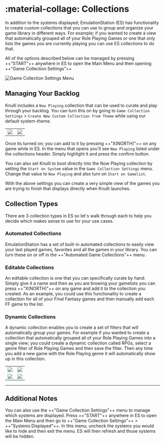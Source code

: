 # :material-collage: Collections

In addition to the systems displayed; EmulationStation (ES) has functionality to create custom collections that you can use to group and organize your game library in different ways.  For example; if you wanted to create a view that automatically grouped all of your Role Playing Games or one that only lists the games you are currently playing you can use ES collections to do that. 

All of the options described below can be managed by pressing ++"START"++ anywhere in ES to open the Main Menu and then opening ++"Game Collection Settings"++

![Game Collection Settings Menu](/_inc/images/collections-main-menu.png)

## Managing Your Backlog

Knulli includes a `Now Playing` collection that can be used to curate and play through your backlog.  You can turn this on by going to `Game Collection Settings` > `Create New Custom Collection from Theme` while using our default system-theme.

<table>
    <tr>
        <td><img src="/_inc/images/collections-from-theme-1.png"></td>
        <td><img src="/_inc/images/collections-from-theme-2.png"></td>
    </tr>
</table>

Once its turned on; you can add to it by pressing ++"X(NORTH)"++ on any game while in ES.  In the menu that opens you'll see `Now Playing` listed under the collections header.  Simply highlight it and press the confirm button.  

You can also set Knulli to boot directly into the Now Playing collection by setting the `Start on System` value in the `Game Collection Settings` menu.  Change that value to `Now Playing` and also turn on `Start on Gamelist`.

With the above settings you can create a very simple view of the games you are trying to finish that displays directly when Knulli launches.

## Collection Types

There are 3 collection types in ES so let's walk through each to help you decide which makes sense to use for your use cases.

### Automated Collections

EmulationStation has a set of built-in automated collections to easily view your last played games, favorites and all the games in your library.  You can turn these on or off in the ++"Automated Game Collections"++ menu.

### Editable Collections

An editable collection is one that you can specifically curate by hand.  Simply give it a name and then as you are browing your gamelists you can press ++"X(NORTH)"++ on any game and add it to the collection you created.  As an example, you could use this functionality to create a collection for all of your Final Fantasy games and then manually add each FF game to the list.

### Dynamic Collections

A dynamic collection enables you to create a set of filters that will automatically group your games.  For example if you wanted to create a collection that automatically grouped all of your Role Playing Games into a single view; you could create a dynamic collection called RPGs, select a genre filter of Role Playing Games and then save the filter.  Then any time you add a new game with the Role Playing genre it will automatically show up in this collection.

<table>
    <tr>
        <td><img src="/_inc/images/collections-dynamic-1.png"></td>
        <td><img src="/_inc/images/collections-dynamic-2.png"></td>
    </tr>
    <tr>
        <td><img src="/_inc/images/collections-dynamic-3.png"></td>
        <td><img src="/_inc/images/collections-dynamic-4.png"></td>
    </tr>
</table>

---

## Additional Notes

You can also use the ++"Game Collection Settings"++ menu to manage which systems are displayed. Press ++"START"++ anywhere in ES to open the Main Menu and then go to ++"Game Collection Settings"++ > ++"Systems Displayed"++.  In this menu; uncheck the systems you would like to hide and then exit the menu.  ES will then refresh and those systems will be hidden.